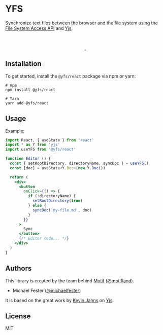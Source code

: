 # YFS

Synchronize text files between the browser and the file system using the
[File System Access API](https://developer.mozilla.org/en-US/docs/Web/API/File_System_Access_API)
and [Yjs](https://yjs.dev/).

<br />
<p align="center">
  <a aria-label="NPM version" href="https://www.npmjs.com/package/@yfs/react">
    <img alt="" src="https://badgen.net/npm/v/@yfs/react">
  </a>
  <a aria-label="License" href="https://github.com/motifland/yfs/blob/main/LICENSE">
    <img alt="" src="https://badgen.net/npm/license/@yfs/react">
  </a>
</p>

## Installation

To get started, install the `@yfs/react` package via npm or yarn:

```shell
# npm
npm install @yfs/react

# Yarn
yarn add @yfs/react
```

## Usage

Example:

<!-- prettier-ignore -->
```jsx
import React, { useState } from 'react'
import * as Y from 'yjs'
import useYFS from '@yfs/react'

function Editor () {
  const { setRootDirectory, directoryName, syncDoc } = useYFS()
  const [doc] = useState<Y.Doc>(new Y.Doc())

  return (
    <div>
      <button
        onClick={() => {
          if (!directoryName) {
            setRootDirectory(true)
          } else {
            syncDoc('my-file.md', doc)
          }
        }}
      >
        Sync
      </button>
      {/* Editor code... */}
    </div>
  )
}
```

## Authors

This library is created by the team behind [Motif](https://motif.land)
([@motifland](https://twitter.com/motifland)).

- Michael Fester ([@michaelfester](https://twitter.com/michaelfester))

It is based on the great work by [Kevin Jahns](https://twitter.com/kevin_jahns)
on [Yjs](https://yjs.dev/).

## License

MIT
